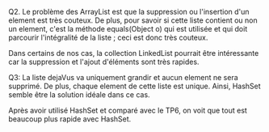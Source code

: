 Q2. Le problème des ArrayList est que la suppression ou l'insertion d'un element 
est très couteux. De plus, pour savoir si cette liste contient ou non un element, 
c'est la méthode equals(Object o) qui est utilisée et qui doit parcourir 
l'intégralité de la liste ; ceci est donc très couteux. 

Dans certains de nos cas, la collection LinkedList pourrait être intéressante 
car la suppression et l'ajout d'éléments sont très rapides. 

Q3: La liste dejaVus va uniquement grandir et aucun element ne sera supprimé. 
De plus, chaque element de cette liste est unique. Ainsi, HashSet semble être 
la solution idéale dans ce cas. 

Après avoir utilisé HashSet et comparé avec le TP6, on voit que tout est 
beaucoup plus rapide avec HashSet. 